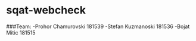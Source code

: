 # sqat-webcheck

###Team:
-Prohor 	Chamurovski 	181539
-Stefan 	Kuzmanoski	181536
-Bojat 	Mitic 		181515
